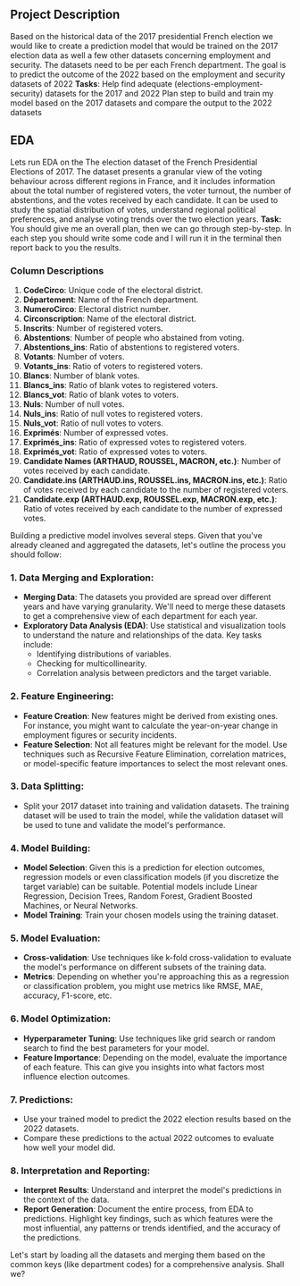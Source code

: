 ## Project Description

Based on the historical data of the 2017 presidential French election we would like to create a prediction model that would be trained on the 2017 election data as well a few other datasets concerning employment and security. The datasets need to be per each French department. The goal is to predict the outcome of the 2022 based on the employment and security datasets of 2022 
**Tasks**:
	Help find adequate (elections-employment-security) datasets for the 2017 and 2022
	Plan step to build and train my model based on the 2017 datasets and compare the output to the 2022 datasets  

## EDA

Lets run EDA on the The election dataset of the French Presidential Elections of 2017. The dataset presents a granular view of the voting behaviour across different regions in France, and it includes information about the total number of registered voters, the voter turnout, the number of abstentions, and the votes received by each candidate. It can be used to study the spatial distribution of votes, understand regional political preferences, and analyse voting trends over the two election years.
	**Task:**
		You should give me an overall plan, then we can go through step-by-step. In each step you should write some code and I will run it in the terminal then report back to you the results.

### Column Descriptions

1. **CodeCirco**: Unique code of the electoral district.
2. **Département**: Name of the French department.
3. **NumeroCirco**: Electoral district number.
4. **Circonscription**: Name of the electoral district.
5. **Inscrits**: Number of registered voters.
6. **Abstentions**: Number of people who abstained from voting.
7. **Abstentions_ins**: Ratio of abstentions to registered voters.
8. **Votants**: Number of voters.
9. **Votants_ins**: Ratio of voters to registered voters.
10. **Blancs**: Number of blank votes.
11. **Blancs_ins**: Ratio of blank votes to registered voters.
12. **Blancs_vot**: Ratio of blank votes to voters.
13. **Nuls**: Number of null votes.
14. **Nuls_ins**: Ratio of null votes to registered voters.
15. **Nuls_vot**: Ratio of null votes to voters.
16. **Exprimés**: Number of expressed votes.
17. **Exprimés_ins**: Ratio of expressed votes to registered voters.
18. **Exprimés_vot**: Ratio of expressed votes to voters.
19. **Candidate Names (ARTHAUD, ROUSSEL, MACRON, etc.)**: Number of votes received by each candidate.
20. **Candidate.ins (ARTHAUD.ins, ROUSSEL.ins, MACRON.ins, etc.)**: Ratio of votes received by each candidate to the number of registered voters.
21. **Candidate.exp (ARTHAUD.exp, ROUSSEL.exp, MACRON.exp, etc.)**: Ratio of votes received by each candidate to the number of expressed votes.



Building a predictive model involves several steps. Given that you've already cleaned and aggregated the datasets, let's outline the process you should follow:

### 1. Data Merging and Exploration:
- **Merging Data**: The datasets you provided are spread over different years and have varying granularity. We'll need to merge these datasets to get a comprehensive view of each department for each year.
- **Exploratory Data Analysis (EDA)**: Use statistical and visualization tools to understand the nature and relationships of the data. Key tasks include:
    - Identifying distributions of variables.
    - Checking for multicollinearity.
    - Correlation analysis between predictors and the target variable.

### 2. Feature Engineering:
- **Feature Creation**: New features might be derived from existing ones. For instance, you might want to calculate the year-on-year change in employment figures or security incidents.
- **Feature Selection**: Not all features might be relevant for the model. Use techniques such as Recursive Feature Elimination, correlation matrices, or model-specific feature importances to select the most relevant ones.

### 3. Data Splitting:
- Split your 2017 dataset into training and validation datasets. The training dataset will be used to train the model, while the validation dataset will be used to tune and validate the model's performance.

### 4. Model Building:
- **Model Selection**: Given this is a prediction for election outcomes, regression models or even classification models (if you discretize the target variable) can be suitable. Potential models include Linear Regression, Decision Trees, Random Forest, Gradient Boosted Machines, or Neural Networks.
- **Model Training**: Train your chosen models using the training dataset.

### 5. Model Evaluation:
- **Cross-validation**: Use techniques like k-fold cross-validation to evaluate the model's performance on different subsets of the training data.
- **Metrics**: Depending on whether you're approaching this as a regression or classification problem, you might use metrics like RMSE, MAE, accuracy, F1-score, etc.

### 6. Model Optimization:
- **Hyperparameter Tuning**: Use techniques like grid search or random search to find the best parameters for your model.
- **Feature Importance**: Depending on the model, evaluate the importance of each feature. This can give you insights into what factors most influence election outcomes.

### 7. Predictions:
- Use your trained model to predict the 2022 election results based on the 2022 datasets.
- Compare these predictions to the actual 2022 outcomes to evaluate how well your model did.

### 8. Interpretation and Reporting:
- **Interpret Results**: Understand and interpret the model's predictions in the context of the data.
- **Report Generation**: Document the entire process, from EDA to predictions. Highlight key findings, such as which features were the most influential, any patterns or trends identified, and the accuracy of the predictions.

Let's start by loading all the datasets and merging them based on the common keys (like department codes) for a comprehensive analysis. Shall we?